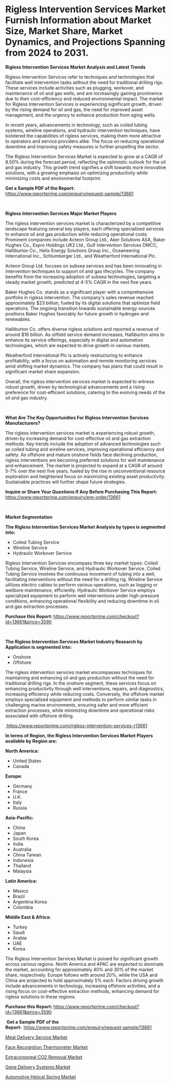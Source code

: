 <p><h1>Rigless Intervention Services Market Furnish Information about Market Size, Market Share, Market Dynamics, and Projections Spanning from 2024 to 2031.</h1></p><p><strong>Rigless Intervention Services Market Analysis and Latest Trends</strong></p>
<p><p>Rigless Intervention Services refer to techniques and technologies that facilitate well intervention tasks without the need for traditional drilling rigs. These services include activities such as plugging, workover, and maintenance of oil and gas wells, and are increasingly gaining prominence due to their cost-efficiency and reduced environmental impact. The market for Rigless Intervention Services is experiencing significant growth, driven by the rising demand for oil and gas, the need for improved asset management, and the urgency to enhance production from aging wells. </p><p>In recent years, advancements in technology, such as coiled tubing systems, wireline operations, and hydraulic intervention techniques, have bolstered the capabilities of rigless services, making them more attractive to operators and service providers alike. The focus on reducing operational downtime and improving safety measures is further propelling the sector. </p><p>The Rigless Intervention Services Market is expected to grow at a CAGR of 8.50% during the forecast period, reflecting the optimistic outlook for the oil and gas industry. This growth trend signifies a shift towards more innovative solutions, with a growing emphasis on optimizing productivity while minimizing costs and environmental footprint.</p></p>
<p><strong>Get a Sample PDF of the Report:&nbsp;</strong> <a href="https://www.reportprime.com/enquiry/request-sample/13661?utm_campaign=24&utm_medium=2&utm_source=Github&utm_content=ia&utm_term=02102024&utm_id=rigless-intervention-services">https://www.reportprime.com/enquiry/request-sample/13661</a></p>
<p>&nbsp;</p>
<p><strong>Rigless Intervention Services Major Market Players</strong></p>
<p><p>The rigless intervention services market is characterized by a competitive landscape featuring several key players, each offering specialized services to enhance oil and gas production while reducing operational costs. Prominent companies include Acteon Group Ltd., Aker Solutions ASA, Baker Hughes Co., Expro Holdings UK2 Ltd., Gulf Intervention Services DMCC, Halliburton Co., Helix Energy Solutions Group Inc., Oceaneering International Inc., Schlumberger Ltd., and Weatherford International Plc.</p><p>Acteon Group Ltd. focuses on subsea services and has been innovating in intervention techniques to support oil and gas lifecycles. The company benefits from the increasing adoption of subsea technologies, targeting a steady market growth, predicted at 4-5% CAGR in the next five years.</p><p>Baker Hughes Co. stands as a significant player with a comprehensive portfolio in rigless intervention. The company's sales revenue reached approximately $23 billion, fueled by its digital solutions that optimize field operations. The ongoing transition towards sustainable energy sources positions Baker Hughes favorably for future growth in hydrogen and renewables.</p><p>Halliburton Co. offers diverse rigless solutions and reported a revenue of around $16 billion. As oilfield service demand increases, Halliburton aims to enhance its service offerings, especially in digital and automation technologies, which are expected to drive growth in various markets.</p><p>Weatherford International Plc is actively restructuring to enhance profitability, with a focus on automation and remote monitoring services amid shifting market dynamics. The company has plans that could result in significant market share expansion.</p><p>Overall, the rigless intervention services market is expected to witness robust growth, driven by technological advancements and a rising preference for cost-efficient solutions, catering to the evolving needs of the oil and gas industry.</p></p>
<p>&nbsp;</p>
<p><strong>What Are The Key Opportunities For Rigless Intervention Services Manufacturers?</strong></p>
<p><p>The rigless intervention services market is experiencing robust growth, driven by increasing demand for cost-effective oil and gas extraction methods. Key trends include the adoption of advanced technologies such as coiled tubing and wireline services, improving operational efficiency and safety. As offshore and mature onshore fields face declining production, rigless interventions are becoming preferred solutions for well maintenance and enhancement. The market is projected to expand at a CAGR of around 5-7% over the next five years, fueled by the rise in unconventional resource exploration and heightened focus on maximizing existing asset productivity. Sustainable practices will further shape future strategies.</p></p>
<p><strong>Inquire or Share Your Questions If Any Before Purchasing This Report:</strong> <a href="https://www.reportprime.com/enquiry/pre-order/13661?utm_campaign=24&utm_medium=2&utm_source=Github&utm_content=ia&utm_term=02102024&utm_id=rigless-intervention-services">https://www.reportprime.com/enquiry/pre-order/13661</a></p>
<p>&nbsp;</p>
<p><strong>Market Segmentation</strong></p>
<p><strong>The Rigless Intervention Services Market Analysis by types is segmented into:</strong></p>
<p><ul><li>Coiled Tubing Service</li><li>Wireline Service</li><li>Hydraulic Workover Service</li></ul></p>
<p><p>Rigless Intervention Services encompass three key market types: Coiled Tubing Service, Wireline Service, and Hydraulic Workover Service. Coiled Tubing Service involves the continuous movement of tubing into a well, facilitating interventions without the need for a drilling rig. Wireline Service utilizes electric cables to perform various operations, such as logging or wellbore maintenance, efficiently. Hydraulic Workover Service employs specialized equipment to perform well interventions under high-pressure conditions, enhancing operational flexibility and reducing downtime in oil and gas extraction processes.</p></p>
<p><strong>Purchase this Report:&nbsp;</strong><a href="https://www.reportprime.com/checkout?id=13661&price=3590&utm_campaign=24&utm_medium=2&utm_source=Github&utm_content=ia&utm_term=02102024&utm_id=rigless-intervention-services">https://www.reportprime.com/checkout?id=13661&price=3590</a></p>
<p>&nbsp;</p>
<p><strong>The Rigless Intervention Services Market Industry Research by Application is segmented into:</strong></p>
<p><ul><li>Onshore</li><li>Offshore</li></ul></p>
<p><p>The rigless intervention services market encompasses techniques for maintaining and enhancing oil and gas production without the need for traditional drilling rigs. In the onshore segment, these services focus on enhancing productivity through well interventions, repairs, and diagnostics, increasing efficiency while reducing costs. Conversely, the offshore market employs specialized equipment and methods to perform similar tasks in challenging marine environments, ensuring safer and more efficient extraction processes, while minimizing downtime and operational risks associated with offshore drilling.</p></p>
<p><a href="https://www.reportprime.com/rigless-intervention-services-r13661?utm_campaign=24&utm_medium=2&utm_source=Github&utm_content=ia&utm_term=02102024&utm_id=rigless-intervention-services">&nbsp;https://www.reportprime.com/rigless-intervention-services-r13661</a></p>
<p><strong>In terms of Region, the Rigless Intervention Services Market Players available by Region are:</strong></p>
<p>
    <p> <strong> North America: </strong>
        <ul>
            <li>United States</li>
            <li>Canada</li>
        </ul>
        </p> 
    <p> <strong> Europe: </strong>
        <ul>
            <li>Germany</li>
            <li>France</li>
            <li>U.K.</li>
            <li>Italy</li>
            <li>Russia</li>
        </ul>
        </p> 
    <p> <strong> Asia-Pacific: </strong>
        <ul>
            <li>China</li>
            <li>Japan</li>
            <li>South Korea</li>
            <li>India</li>
            <li>Australia</li>
            <li>China Taiwan</li>
            <li>Indonesia</li>
            <li>Thailand</li>
            <li>Malaysia</li>
        </ul>
        </p> 
    <p> <strong> Latin America: </strong>
        <ul>
            <li>Mexico</li>
            <li>Brazil</li>
            <li>Argentina Korea</li>
            <li>Colombia</li>
        </ul>
        </p> 
    <p> <strong> Middle East & Africa: </strong>
        <ul>
            <li>Turkey</li>
            <li>Saudi</li>
            <li>Arabia</li>
            <li>UAE</li>
            <li>Korea</li>
        </ul>
    </p>
    </p>
<p><p>The Rigless Intervention Services Market is poised for significant growth across various regions. North America and APAC are expected to dominate the market, accounting for approximately 40% and 30% of the market share, respectively. Europe follows with around 20%, while the USA and China are projected to hold approximately 5% each. Factors driving growth include advancements in technology, increasing offshore activities, and a rising focus on cost-effective extraction methods, enhancing demand for rigless solutions in these regions.</p></p>
<p><strong>Purchase this Report: </strong><a href="https://www.reportprime.com/checkout?id=13661&price=3590&utm_campaign=24&utm_medium=2&utm_source=Github&utm_content=ia&utm_term=02102024&utm_id=rigless-intervention-services">https://www.reportprime.com/checkout?id=13661&price=3590</a></p>
<p>&nbsp;<strong>Get a Sample PDF of the Report:&nbsp;&nbsp;</strong><a href="https://www.reportprime.com/enquiry/request-sample/13661?utm_campaign=24&utm_medium=2&utm_source=Github&utm_content=ia&utm_term=02102024&utm_id=rigless-intervention-services">https://www.reportprime.com/enquiry/request-sample/13661</a></p>
<p><strong></strong></p>
<p><p><a href="https://github.com/SanjidaMahmud81/Market-Research-Report-List-1/blob/main/meal-delivery-service-market.md?utm_campaign=24&utm_medium=2&utm_source=Github&utm_content=ia&utm_term=02102024&utm_id=rigless-intervention-services">Meal Delivery Service Market</a></p><p><a href="https://issuu.com/reportprime-2/docs/face-recognition-thermometer-market_b4fec0b630702c?utm_campaign=24&utm_medium=2&utm_source=Github&utm_content=ia&utm_term=02102024&utm_id=rigless-intervention-services">Face Recognition Thermometer Market</a></p><p><a href="https://www.linkedin.com/pulse/global-extracorporeal-co2-removal-industry-research-report-07zmc?utm_campaign=24&utm_medium=2&utm_source=Github&utm_content=ia&utm_term=02102024&utm_id=rigless-intervention-services">Extracorporeal CO2 Removal Market</a></p><p><a href="https://www.linkedin.com/pulse/navigating-global-gene-delivery-systems-market-from-trends-pqm4c?utm_campaign=24&utm_medium=2&utm_source=Github&utm_content=ia&utm_term=02102024&utm_id=rigless-intervention-services">Gene Delivery Systems Market</a></p><p><a href="https://medium.com/@roachbrenda/automotive-helical-spring-industry-sector-market-dynamics-and-future-scenarios-2024-2031-339f0338b8c7?postPublishedType=repub&utm_campaign=24&utm_medium=2&utm_source=Github&utm_content=ia&utm_term=02102024&utm_id=rigless-intervention-services">Automotive Helical Spring Market</a></p></p>